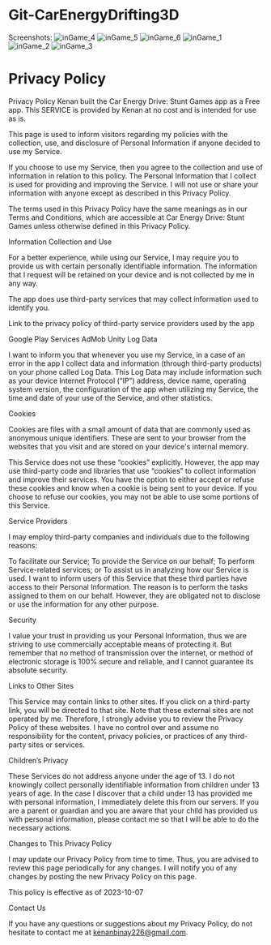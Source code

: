 # Git-CarEnergyDrifting3D

Screenshots:
![inGame_4](https://user-images.githubusercontent.com/72802504/194525647-1617a0f8-c205-4776-ba86-fdd9a185bc87.png)
![inGame_5](https://user-images.githubusercontent.com/72802504/194525656-1ca92395-8666-4c16-b0c0-24a38d3da020.png)
![inGame_6](https://user-images.githubusercontent.com/72802504/194525619-400faae0-87e9-4b53-a9be-ddf02cbc25ab.png)
![inGame_1](https://user-images.githubusercontent.com/72802504/194525628-87a6b7f4-72bd-4bac-8716-b2dac53b3b7f.png)
![inGame_2](https://user-images.githubusercontent.com/72802504/194525629-13a568dc-8286-495c-a05c-01b1faa9a5f1.png)
![inGame_3](https://user-images.githubusercontent.com/72802504/194525638-b5dda3e5-66f2-4029-9501-26b12288e75b.png)


# Privacy Policy
Privacy Policy
Kenan built the Car Energy Drive: Stunt Games app as a Free app. This SERVICE is provided by Kenan at no cost and is intended for use as is.

This page is used to inform visitors regarding my policies with the collection, use, and disclosure of Personal Information if anyone decided to use my Service.

If you choose to use my Service, then you agree to the collection and use of information in relation to this policy. The Personal Information that I collect is used for providing and improving the Service. I will not use or share your information with anyone except as described in this Privacy Policy.

The terms used in this Privacy Policy have the same meanings as in our Terms and Conditions, which are accessible at Car Energy Drive: Stunt Games unless otherwise defined in this Privacy Policy.

Information Collection and Use

For a better experience, while using our Service, I may require you to provide us with certain personally identifiable information. The information that I request will be retained on your device and is not collected by me in any way.

The app does use third-party services that may collect information used to identify you.

Link to the privacy policy of third-party service providers used by the app

Google Play Services
AdMob
Unity
Log Data

I want to inform you that whenever you use my Service, in a case of an error in the app I collect data and information (through third-party products) on your phone called Log Data. This Log Data may include information such as your device Internet Protocol (“IP”) address, device name, operating system version, the configuration of the app when utilizing my Service, the time and date of your use of the Service, and other statistics.

Cookies

Cookies are files with a small amount of data that are commonly used as anonymous unique identifiers. These are sent to your browser from the websites that you visit and are stored on your device's internal memory.

This Service does not use these “cookies” explicitly. However, the app may use third-party code and libraries that use “cookies” to collect information and improve their services. You have the option to either accept or refuse these cookies and know when a cookie is being sent to your device. If you choose to refuse our cookies, you may not be able to use some portions of this Service.

Service Providers

I may employ third-party companies and individuals due to the following reasons:

To facilitate our Service;
To provide the Service on our behalf;
To perform Service-related services; or
To assist us in analyzing how our Service is used.
I want to inform users of this Service that these third parties have access to their Personal Information. The reason is to perform the tasks assigned to them on our behalf. However, they are obligated not to disclose or use the information for any other purpose.

Security

I value your trust in providing us your Personal Information, thus we are striving to use commercially acceptable means of protecting it. But remember that no method of transmission over the internet, or method of electronic storage is 100% secure and reliable, and I cannot guarantee its absolute security.

Links to Other Sites

This Service may contain links to other sites. If you click on a third-party link, you will be directed to that site. Note that these external sites are not operated by me. Therefore, I strongly advise you to review the Privacy Policy of these websites. I have no control over and assume no responsibility for the content, privacy policies, or practices of any third-party sites or services.

Children’s Privacy

These Services do not address anyone under the age of 13. I do not knowingly collect personally identifiable information from children under 13 years of age. In the case I discover that a child under 13 has provided me with personal information, I immediately delete this from our servers. If you are a parent or guardian and you are aware that your child has provided us with personal information, please contact me so that I will be able to do the necessary actions.

Changes to This Privacy Policy

I may update our Privacy Policy from time to time. Thus, you are advised to review this page periodically for any changes. I will notify you of any changes by posting the new Privacy Policy on this page.

This policy is effective as of 2023-10-07

Contact Us

If you have any questions or suggestions about my Privacy Policy, do not hesitate to contact me at kenanbinay226@gmail.com.
